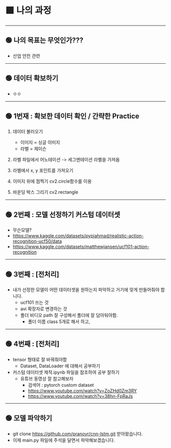 # 🟩 나의 과정  

---
## 🟢 나의 목표는 무엇인가???  

- 산업 안전 관련  

---
## 🟢 데이터 확보하기  

- ㅇㅇ  

---
## 🟢 1번재 : 확보한 데이터 확인 / 간략한 Practice  
1. 데이터 불러오기  
	- 이미지 = 싱글 이미지  
	- 라벨 = 제이슨  

2. 라벨 파일에서 어노테이션 -> 세그멘테이션 라벨을 가져옴  
3. 라벨에서 x, y 포인트를 가져오기  
4. 이미지 위에 점찍기 cv2.circle함수를 이용  

5. 바운딩 박스 그리기 cv2.rectangle  


---
## 🟢 2번째 : 모델 선정하기 커스텀 데이터셋  
- 무슨모델?  
- https://www.kaggle.com/datasets/pypiahmad/realistic-action-recognition-ucf50/data  
- https://www.kaggle.com/datasets/matthewjansen/ucf101-action-recognition  


--- 
## 🟢 3번째 : [전처리]  
- 내가 선정한 모델이 어떤 데이터셋을 원하는지 파악하고 거기에 맞게 만들어줘야 합니다.  
    - ucf101 쓰는 것  
    - avi 확장자로 변경하는 것  
    - 폴더 비디오 path 잘 구성해서 폴더에 잘 담아둬야함.  
        - 폴더 이름 class 5개로 해서 하고,  

--- 
## 🟢 4번째 : [전처리]  
- tensor 형태로 잘 바꿔줘야함  
    - Dataset, DataLoader 에 대해서 공부하기  
- 커스텀 데이터셋 제작.ipynb 파일을 참조하여 공부 잘하기  
    - 유튜브 동영상 잘 참고해보자  
        - 검색어 :  pytorch custom dataset  
        - https://www.youtube.com/watch?v=ZoZHd0Zm3RY  
        - https://www.youtube.com/watch?v=38hn-FpRaJs  


--- 
## 🟢 모델 파악하기  
- git clone https://github.com/pranoyr/cnn-lstm.git 받아왔습니다.  
- 이제 main.py 파일에 주석을 달면서 파악해보겠습니다.  

